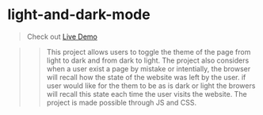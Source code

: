 # light-and-dark-mode

> Check out [Live Demo](https://pats101.github.io/light-and-dark-mode/)

>> This project allows users to toggle the theme of the page from light to dark and from dark to light. The project also considers when a user exist a page by mistake or intentially, the browser will recall how the state of the website was left by the user. if user would like for the them to be as is dark or light the browers will recall this state each time the user visits the website.
>> The project is made possible through JS and CSS.




